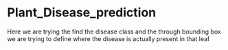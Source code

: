 # Plant_Disease_prediction
Here we are trying the find the disease class and the through bounding box we are trying to define where the disease is actually present in that leaf
